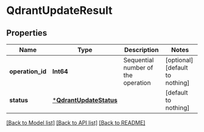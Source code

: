 # QdrantUpdateResult


## Properties
Name | Type | Description | Notes
------------ | ------------- | ------------- | -------------
**operation_id** | **Int64** | Sequential number of the operation | [optional] [default to nothing]
**status** | [***QdrantUpdateStatus**](QdrantUpdateStatus.md) |  | [default to nothing]


[[Back to Model list]](../README.md#models) [[Back to API list]](../README.md#api-endpoints) [[Back to README]](../README.md)



